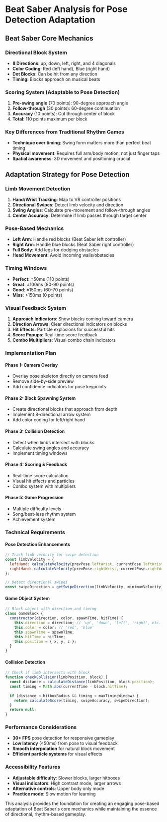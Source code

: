 # Beat Saber Analysis for Pose Detection Adaptation

## Beat Saber Core Mechanics

### Directional Block System
- **8 Directions**: up, down, left, right, and 4 diagonals
- **Color Coding**: Red (left hand), Blue (right hand)
- **Dot Blocks**: Can be hit from any direction
- **Timing**: Blocks approach on musical beats

### Scoring System (Adaptable to Pose Detection)
1. **Pre-swing angle** (70 points): 90-degree approach angle
2. **Follow-through** (30 points): 60-degree continuation
3. **Accuracy** (10 points): Cut through center of block
4. **Total**: 110 points maximum per block

### Key Differences from Traditional Rhythm Games
- **Technique over timing**: Swing form matters more than perfect beat timing
- **Physical movement**: Requires full arm/body motion, not just finger taps
- **Spatial awareness**: 3D movement and positioning crucial

## Adaptation Strategy for Pose Detection

### Limb Movement Detection
1. **Hand/Wrist Tracking**: Map to VR controller positions
2. **Directional Swipes**: Detect limb velocity and direction
3. **Swing Angles**: Calculate pre-movement and follow-through angles
4. **Center Accuracy**: Determine if limb passes through target center

### Pose-Based Mechanics
- **Left Arm**: Handle red blocks (Beat Saber left controller)
- **Right Arm**: Handle blue blocks (Beat Saber right controller)
- **Full Body**: Add legs for dodging obstacles
- **Head Movement**: Avoid incoming walls/obstacles

### Timing Windows
- **Perfect**: ±50ms (110 points)
- **Great**: ±100ms (80-90 points)
- **Good**: ±150ms (60-70 points)
- **Miss**: >150ms (0 points)

### Visual Feedback System
1. **Approach Indicators**: Show blocks coming toward camera
2. **Direction Arrows**: Clear directional indicators on blocks
3. **Hit Effects**: Particle explosions for successful hits
4. **Score Popups**: Real-time score feedback
5. **Combo Multipliers**: Visual combo chain indicators

### Implementation Plan

#### Phase 1: Camera Overlay
- Overlay pose skeleton directly on camera feed
- Remove side-by-side preview
- Add confidence indicators for pose keypoints

#### Phase 2: Block Spawning System
- Create directional blocks that approach from depth
- Implement 8-directional arrow system
- Add color coding for left/right hand

#### Phase 3: Collision Detection
- Detect when limbs intersect with blocks
- Calculate swing angles and accuracy
- Implement timing windows

#### Phase 4: Scoring & Feedback
- Real-time score calculation
- Visual hit effects and particles
- Combo system with multipliers

#### Phase 5: Game Progression
- Multiple difficulty levels
- Song/beat-less rhythm system
- Achievement system

### Technical Requirements

#### Pose Detection Enhancements
```javascript
// Track limb velocity for swipe detection
const limbVelocity = {
  leftHand: calculateVelocity(prevPose.leftWrist, currentPose.leftWrist),
  rightHand: calculateVelocity(prevPose.rightWrist, currentPose.rightWrist)
};

// Detect directional swipes
const swipeDirection = getSwipeDirection(limbVelocity, minimumVelocity);
```

#### Game Object System
```javascript
// Block object with direction and timing
class GameBlock {
  constructor(direction, color, spawnTime, hitTime) {
    this.direction = direction; // 'up', 'down', 'left', 'right', etc.
    this.color = color; // 'red', 'blue'
    this.spawnTime = spawnTime;
    this.hitTime = hitTime;
    this.position = { x, y, z };
  }
}
```

#### Collision Detection
```javascript
// Check if limb intersects with block
function checkCollision(limbPosition, block) {
  const distance = calculateDistance(limbPosition, block.position);
  const timing = Math.abs(currentTime - block.hitTime);
  
  if (distance < hitboxRadius && timing < maxTimingWindow) {
    return calculateScore(timing, swipeAccuracy, swipeDirection);
  }
  return null;
}
```

### Performance Considerations
- **30+ FPS** pose detection for responsive gameplay
- **Low latency** (<50ms) from pose to visual feedback
- **Smooth interpolation** for natural block movement
- **Efficient particle systems** for visual effects

### Accessibility Features
- **Adjustable difficulty**: Slower blocks, larger hitboxes
- **Visual indicators**: High contrast mode, larger arrows
- **Alternative controls**: Upper body only mode
- **Practice mode**: Slow motion for learning

This analysis provides the foundation for creating an engaging pose-based adaptation of Beat Saber's core mechanics while maintaining the essence of directional, rhythm-based gameplay.
